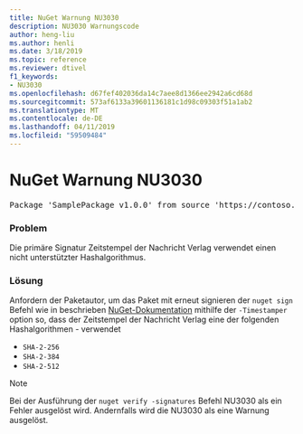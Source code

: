 ```yaml
---
title: NuGet Warnung NU3030
description: NU3030 Warnungscode
author: heng-liu
ms.author: henli
ms.date: 3/18/2019
ms.topic: reference
ms.reviewer: dtivel
f1_keywords:
- NU3030
ms.openlocfilehash: d67fef402036da14c7aee8d1366ee2942a6cd68d
ms.sourcegitcommit: 573af6133a39601136181c1d98c09303f51a1ab2
ms.translationtype: MT
ms.contentlocale: de-DE
ms.lasthandoff: 04/11/2019
ms.locfileid: "59509484"
---
```

# <a name="nuget-warning-nu3030"></a>NuGet Warnung NU3030

<pre>Package 'SamplePackage v1.0.0' from source 'https://contoso.com/index.json': The primary signature's timestamp's message imprint uses an unsupported hash algorithm.</pre>

### <a name="issue"></a>Problem

Die primäre Signatur Zeitstempel der Nachricht Verlag verwendet einen nicht unterstützter Hashalgorithmus.  


### <a name="solution"></a>Lösung

Anfordern der Paketautor, um das Paket mit erneut signieren der `nuget sign` Befehl wie in beschrieben [NuGet-Dokumentation](https://docs.microsoft.com/en-us/nuget/create-packages/sign-a-package) mithilfe der `-Timestamper` option so, dass der Zeitstempel der Nachricht Verlag eine der folgenden Hashalgorithmen - verwendet
* `SHA-2-256`
* `SHA-2-384`
* `SHA-2-512`


> [!Note]
> Bei der Ausführung der `nuget verify -signatures` Befehl NU3030 als ein Fehler ausgelöst wird. Andernfalls wird die NU3030 als eine Warnung ausgelöst.